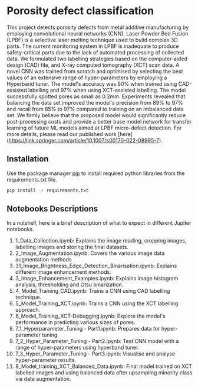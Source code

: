 # Porosity defect classification

This project detects porosity defects from metal additive manufacturing by employing convolutional neural networks (CNN). Laser Powder Bed Fusion (LPBF) is a selective laser melting technique used to build complex 3D parts. The current monitoring system in LPBF is inadequate to produce safety-critical parts due to the lack of automated processing of collected data. 
We formulated two labelling strategies based on the computer-aided design (CAD) file, and X-ray computed tomography (XCT) scan data.
A novel CNN was trained from scratch and optimised by selecting the best values of an extensive range of hyper-parameters by employing a Hyperband tuner. The model's accuracy was 90\% when trained using CAD-assisted labelling and 97\% when using XCT-assisted labelling. The model successfully spotted pores as small as 0.2mm. Experiments revealed that balancing the data set improved the model's precision from 89\% to 97\% and recall from 85\% to 97\% compared to training on an imbalanced data set. We firmly believe that the proposed model would significantly reduce post-processing costs and provide a better base model network for transfer learning of future ML models aimed at LPBF micro-defect detection. For more details, please read our published work [here] (https://link.springer.com/article/10.1007/s00170-022-08995-7).

## Installation

Use the package manager [pip](https://pip.pypa.io/en/stable/) to install required python libraries from the requirements.txt file.

```bash
pip install -r requirements.txt
```



## Notebooks Descriptions
In a nutshell, here is a brief description of what to expect in different Jupiter notebooks.
1. 1_Data_Collection.ipynb: Explains the image reading, cropping images, labelling images and storing the final datasets.
2. 2_Image_Augmentation.ipynb: Covers the various image data augmentation methods
3. 31_Image_Brightness_Edge_Detection_Binarisation.ipynb: Explains different image enhancement methods.
4. 3_Image_Enhancement_Examples.ipynb: Explains image histogram analysis, thresholding and Otsu binarization.
5. 4_Model_Training_CAD.ipynb: Trains a CNN using CAD labelling technique.
6. 5_Model_Training_XCT.ipynb: Trains a CNN using the XCT labelling approach.
7. 6_Model_Training_XCT-Debugging.ipynb: Explore the model's performance in predicting various sizes of pores.
8. 7_1_Hyperparameter_Tuning - Part1.ipynb: Prepares data for hyper-parameter tuning.
9. 7_2_Hyper_Parameter_Tuning - Part2.ipynb: Test CNN model with a range of hyper-parameters using hyperband tuner.
10. 7_3_Hyper_Parameter_Tuning - Part3.ipynb: Visualise and analyse hyper-parameter results.
11. 8_Model_training_XCT_Balanced_Data.ipynb: Final model trained on XCT labelled images and using balanced data after upsampling minority class via data augmentation. 

